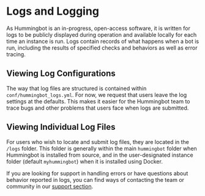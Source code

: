 # Logs and Logging

As Hummingbot is an in-progress, open-access software, it is written for logs to be publicly displayed during operation and available locally for each time an instance is run. Logs contain records of what happens when a bot is run, including the results of specified checks and behaviors as well as error tracing.

## Viewing Log Configurations

The way that log files are structured is contained within `conf/hummingbot_logs.yml`. For now, we request that users leave the log settings at the defaults. This makes it easier for the Hummingbot team to trace bugs and other problems that users face when logs are submitted.

## Viewing Individual Log Files

For users who wish to locate and submit log files, they are located in the `/logs` folder. This folder is generally within the main `hummingbot` folder when Hummingbot is installed from source, and in the user-designated instance folder (default `myhummingbot`) when it is installed using Docker.

If you are looking for support in handling errors or have questions about behavior reported in logs, you can find ways of contacting the team or community in our [support section](/support).
